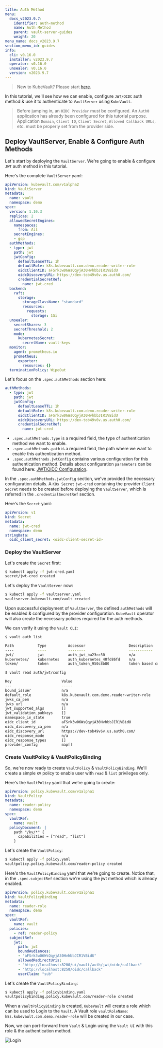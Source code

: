 ```yaml
---
title: Auth Method
menu:
  docs_v2023.9.7:
    identifier: auth-method
    name: Auth Method
    parent: vault-server-guides
    weight: 20
menu_name: docs_v2023.9.7
section_menu_id: guides
info:
  cli: v0.16.0
  installer: v2023.9.7
  operator: v0.16.0
  unsealer: v0.16.0
  version: v2023.9.7
---
```


> New to KubeVault? Please start [here](/docs/v2023.9.7/concepts/README).

In this tutorial, we'll see how we can enable, configure `JWT/OIDC` auth method & use it to authenticate to `VaultServer` using `KubeVault`.  

> Before jumping in, an `OIDC Provider` must be configured. An `Auth0` application has already been configured for this tutorial purpose. Application `Domain`, `Client ID`, `Client Secret`, `Allowed Callback URLs`, etc. must be properly set from the provider side.

## Deploy VaultServer, Enable & Configure Auth Methods

Let's start by deploying the `VaultServer`. We're going to enable & configure `JWT` auth method in this tutorial. 

Here's the complete `VaultServer` yaml:

```yaml
apiVersion: kubevault.com/v1alpha2
kind: VaultServer
metadata:
  name: vault
  namespace: demo
spec:
  version: 1.10.3
  replicas: 2
  allowedSecretEngines:
    namespaces:
      from: All
    secretEngines:
    - gcp
  authMethods:
  - type: jwt
    path: jwt
    jwtConfig:
      defaultLeaseTTL: 1h
      defaultRole: k8s.kubevault.com.demo.reader-writer-role
      oidcClientID: aFSrk3w06WsQqyjA30HvhbbJIR1VBidU
      oidcDiscoveryURL: https://dev-tob49v6v.us.auth0.com/
      credentialSecretRef: 
        name: jwt-cred
  backend:
    raft:
      storage:
        storageClassName: "standard"
        resources:
          requests:
            storage: 1Gi
  unsealer:
    secretShares: 3
    secretThreshold: 2
    mode:
      kubernetesSecret:
        secretName: vault-keys
  monitor:
    agent: prometheus.io
    prometheus:
      exporter:
        resources: {}
  terminationPolicy: WipeOut

```

Let's focus on the `.spec.authMethods` section here:

```yaml
authMethods:
  - type: jwt
    path: jwt
    jwtConfig:
      defaultLeaseTTL: 1h
      defaultRole: k8s.kubevault.com.demo.reader-writer-role
      oidcClientID: aFSrk3w06WsQqyjA30HvhbbJIR1VBidU
      oidcDiscoveryURL: https://dev-tob49v6v.us.auth0.com/
      credentialSecretRef: 
        name: jwt-cred

```

* `.spec.authMethods.type` is a required field, the type of authentication method we want to enable.
* `.spec.authMethods.path` is a required field, the path where we want to enable this authentication method.
* `.spec.authMethods.jwtConfig` contains various configuration for this authentication method. Details about configuration `parameters` can be found here: [JWT/OIDC Configuration](https://www.vaultproject.io/api-docs/auth/jwt#configure).

In the `.spec.authMethods.jwtConfig` section, we've provided the necessary configuration details. A `K8s Secret` `jwt-cred` containing the provider `Client Secret` needs to be created before deploying the `VaultServer`, which is referred in the `.credentialSecretRef` section.

Here's the `Secret` yaml:

```yaml
apiVersion: v1
kind: Secret
metadata:
  name: jwt-cred
  namespace: demo
stringData:
  oidc_client_secret: <oidc-client-secret-id>

```

### Deploy the VaultServer

Let's create the `Secret` first:
```bash
$ kubectl apply -f jwt-cred.yaml
secret/jwt-cred created
```

Let's deploy the `VaultServer` now:
```bash
$ kubectl apply -f vaultserver.yaml
vaultserver.kubevault.com/vault created
```

Upon successful deployment of `VaultServer`, the defined `authMethods` will be enabled & configured by the provider configuration. `KubeVault` operator will also create the necessary policies required for the auth methods.

We can verify it using the `Vault CLI`:

```bash
$ vault auth list

Path           Type          Accessor                    Description
----           ----          --------                    -----------
jwt/           jwt           auth_jwt_ba23cc30           n/a
kubernetes/    kubernetes    auth_kubernetes_40fd86fd    n/a
token/         token         auth_token_950c8b80         token based credentials
```

```bash
$ vault read auth/jwt/config

Key                       Value
---                       -----
bound_issuer              n/a
default_role              k8s.kubevault.com.demo.reader-writer-role
jwks_ca_pem               n/a
jwks_url                  n/a
jwt_supported_algs        []
jwt_validation_pubkeys    []
namespace_in_state        true
oidc_client_id            aFSrk3w06WsQqyjA30HvhbbJIR1VBidU
oidc_discovery_ca_pem     n/a
oidc_discovery_url        https://dev-tob49v6v.us.auth0.com/
oidc_response_mode        n/a
oidc_response_types       []
provider_config           map[]

```
### Create VaultPolicy & VaultPolicyBinding

So, we're now ready to create `VaultPolicy` & `VaultPolicyBinding`. We'll create a simple `KV` policy to enable user with `read` & `list` privileges only.

Here's the `VaultPolicy` yaml that we're going to create:

```yaml
apiVersion: policy.kubevault.com/v1alpha1
kind: VaultPolicy
metadata:
  name: reader-policy
  namespace: demo
spec:
  vaultRef:
    name: vault
  policyDocument: |
    path "/kv/*" {
      capabilities = ["read", "list"]
    }

```

Let's create the `VaultPolicy`:

```bash
$ kubectl apply -f policy.yaml
vaultpolicy.policy.kubevault.com/reader-policy created
```

Here's the `VaultPolicyBinding` yaml that we're going to create. Notice that, in the `.spec.subjectRef` section we're using the jwt method which is already enabled.

```yaml
apiVersion: policy.kubevault.com/v1alpha1
kind: VaultPolicyBinding
metadata:
  name: reader-role
  namespace: demo
spec:
  vaultRef:
    name: vault
  policies:
    - ref: reader-policy
  subjectRef:
    jwt:
      path: jwt
      boundAudiences: 
      - "aFSrk3w06WsQqyjA30HvhbbJIR1VBidU"
      allowedRedirectUris: 
      - "http://localhost:8200/ui/vault/auth/jwt/oidc/callback"
      - "http://localhost:8250/oidc/callback"
      userClaim: "sub"

```

Let's create the `VaultPolicyBinding`:

```bash
$ kubectl apply -f policybinding.yaml
vaultpolicybinding.policy.kubevault.com/reader-role created
```

When a `VaultPolicyBinding` is created, `KubeVault` will create a role which can be used to Login to the `Vault`. A Vault role `vaultRoleName: k8s.kubevault.com.demo.reader-role` will be created in our case.

Now, we can port-forward from `Vault` & Login using the `Vault UI` with this role & the authentication method.

![Login](/docs/v2023.9.7/images/guides/vault-server/vault-login.jpg)
